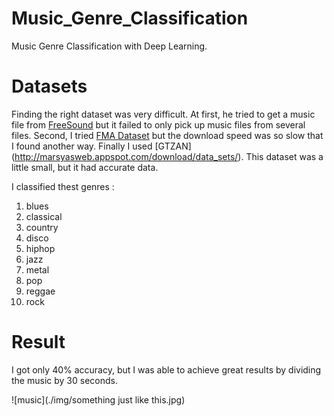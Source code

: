 # Music_Genre_Classification

Music Genre Classification with Deep Learning.

# Datasets

Finding the right dataset was very difficult. At first, he tried to get a music file from [FreeSound](freesound.org) but it failed to only pick up music files from several files. Second, I tried [FMA Dataset](https://github.com/mdeff/fma) but the download speed was so slow that I found another way. Finally I used [GTZAN] (http://marsyasweb.appspot.com/download/data_sets/). This dataset was a little small, but it had accurate data.

I classified thest genres :
  1.  blues<br>
  2.  classical<br>
  3.  country<br>
  4.  disco <br>
  5.  hiphop<br>
  6.  jazz<br>
  7.  metal<br>
  8.  pop<br>
  9.  reggae<br>
  10. rock<br>

# Result

I got only 40% accuracy, but I was able to achieve great results by dividing the music by 30 seconds.

![music](./img/something just like this.jpg)
